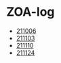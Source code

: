 # ZOA-log

- [211006](https://github.com/ZenithOfApex/ZOA-log/blob/master/211016.md)
- [211103](https://github.com/ZenithOfApex/ZOA-log/blob/master/211103.md)
- [211110](https://github.com/ZenithOfApex/ZOA-log/blob/master/211110.md)
- [211124](https://github.com/ZenithOfApex/ZOA-log/blob/master/211124.md)
